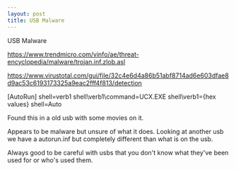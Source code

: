 ```yaml
---
layout: post
title: USB Malware
---
```


USB Malware

https://www.trendmicro.com/vinfo/ae/threat-encyclopedia/malware/trojan.inf.zlob.asl

https://www.virustotal.com/gui/file/32c4e6d4a86b51abf8714ad6e603dfae8d9ac53c6193173325a9eac2fff4f813/detection

[AutoRun]
shell=verb1
shell\verb1\command=UCX.EXE
shell\verb1={hex values}
shell=Auto

Found this in a old usb with some movies on it. 

Appears to be malware but unsure of what it does. Looking at another usb we have a autorun.inf but completely different than what is on the usb.

Always good to be careful with usbs that you don't know what they've been used for or who's used them.

